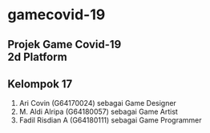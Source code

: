 # gamecovid-19
Projek Game Covid-19
<br/>2d Platform
---
Kelompok 17
---
1. Ari Covin (G64170024)        sebagai Game Designer
2. M. Aldi Alripa (G64180057)   sebagai Game Artist
3. Fadil Risdian A (G64180111)  sebagai Game Programmer  
